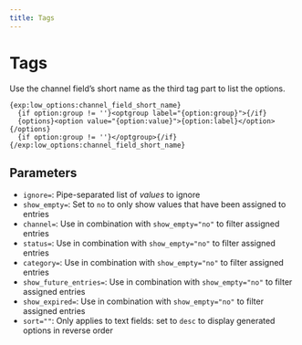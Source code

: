 ```yaml
---
title: Tags
---
```

# Tags

Use the channel field’s short name as the third tag part to list the options.

	{exp:low_options:channel_field_short_name}
	  {if option:group != ''}<optgroup label="{option:group}">{/if}
	  {options}<option value="{option:value}">{option:label}</option>{/options}
	  {if option:group != ''}</optgroup>{/if}
	{/exp:low_options:channel_field_short_name}

## Parameters

- `ignore=`: Pipe-separated list of *values* to ignore
- `show_empty=`: Set to `no` to only show values that have been assigned to entries
- `channel=`: Use in combination with `show_empty="no"` to filter assigned entries
- `status=`: Use in combination with `show_empty="no"` to filter assigned entries
- `category=`: Use in combination with `show_empty="no"` to filter assigned entries
- `show_future_entries=`: Use in combination with `show_empty="no"` to filter assigned entries
- `show_expired=`: Use in combination with `show_empty="no"` to filter assigned entries
- `sort=""`: Only applies to text fields: set to `desc` to display generated options in reverse order
